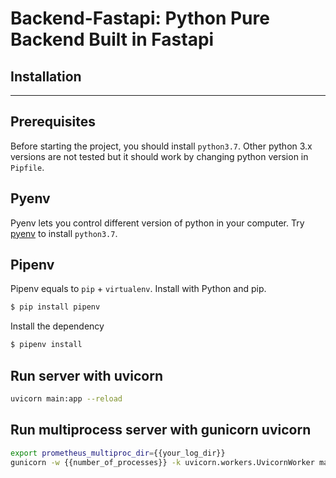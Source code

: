# Backend-Fastapi: Python Pure Backend Built in Fastapi


## Installation
---
## Prerequisites
Before starting the project, you should install `python3.7`. Other python 3.x versions are not tested but it should work by changing python version in `Pipfile`.


## Pyenv
Pyenv lets you control different version of python in your computer.
Try [pyenv](https://github.com/pyenv/pyenv) to install `python3.7`.

## Pipenv
Pipenv equals to `pip` + `virtualenv`. Install with Python and pip.
```sh
$ pip install pipenv
```
Install the dependency
```sh
$ pipenv install
```

## Run server with uvicorn
```sh
uvicorn main:app --reload
```

## Run multiprocess server with gunicorn uvicorn
```sh
export prometheus_multiproc_dir={{your_log_dir}}
gunicorn -w {{number_of_processes}} -k uvicorn.workers.UvicornWorker main:app {{host}}:{{port}}
```




